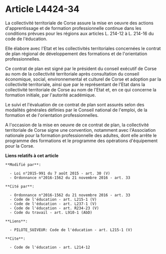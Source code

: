 # Article L4424-34

La collectivité territoriale de Corse assure la mise en oeuvre des actions d'apprentissage et de formation professionnelle
continue dans les conditions prévues pour les régions aux articles L. 214-12 à L. 214-16 du code de l'éducation. 

Elle élabore avec l'Etat et les collectivités territoriales concernées le contrat de plan régional de développement des
formations et de l'orientation professionnelles. 

Ce contrat de plan est signé par le président du conseil exécutif de Corse au nom de la collectivité territoriale après
consultation du conseil économique, social, environnemental et culturel de Corse et adoption par la collectivité
territoriale, ainsi que par le représentant de l'Etat dans la collectivité territoriale de Corse au nom de l'Etat et, en ce
qui concerne la formation initiale, par l'autorité académique. 

Le suivi et l'évaluation de ce contrat de plan sont assurés selon des modalités générales définies par le Conseil national de
l'emploi, de la formation et de l'orientation professionnelles. 

A l'occasion de la mise en oeuvre de ce contrat de plan, la collectivité territoriale de Corse signe une convention,
notamment avec l'Association nationale pour la formation professionnelle des adultes, dont elle arrête le programme des
formations et le programme des opérations d'équipement pour la Corse.

**Liens relatifs à cet article**

	**Modifié par**:

	  - Loi n°2015-991 du 7 août 2015 - art. 30 (V)
	  - Ordonnance n°2016-1562 du 21 novembre 2016 - art. 33

	**Cité par**:

	  - Ordonnance n°2016-1562 du 21 novembre 2016 - art. 33
	  - Code de l'éducation - art. L215-1 (V)
	  - Code de l'éducation - art. L237-1 (V)
	  - Code de l'éducation - art. R234-23 (V)
	  - Code du travail - art. L910-1 (AbD)

	**Liens**:

	  - PILOTE_SUIVEUR: Code de l'éducation - art. L215-1 (V)

	**Cite**:

	  - Code de l'éducation - art. L214-12
